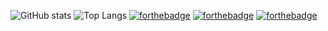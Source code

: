 
![GitHub stats](https://github-readme-stats.vercel.app/api?username=csdroit&show_icons=true&theme=tokyonight)
![Top Langs](https://github-readme-stats.vercel.app/api/top-langs/?username=csdroit&theme=tokyonight)
[![forthebadge](https://forthebadge.com/images/badges/built-with-love.svg)](https://forthebadge.com)
[![forthebadge](https://forthebadge.com/images/badges/made-with-c-plus-plus.svg)](https://forthebadge.com)
[![forthebadge](https://forthebadge.com/images/badges/contains-17-coffee-cups.svg)](https://forthebadge.com)
